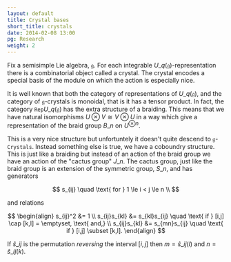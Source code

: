 ```yaml
---
layout: default
title: Crystal bases
short_title: crystals
date: 2014-02-08 13:00
pg: Research
weight: 2
---
```


Fix a semisimple Lie algebra, $\mathfrak{g}$. For each integrable $U\_q(\mathfrak{g})$-representation there is a combinatorial object called a crystal. The crystal encodes a special basis of the module on which the action is especially nice.

It is well known that both the category of representations of $U\_q(\mathfrak{g})$, and the category of $\mathfrak{g}$-crystals is monoidal, that is it has a tensor product. In fact, the category $\mathtt{Rep} U\_q(\mathfrak{g})$ has the extra structure of a braiding. This means that we have natural isomorphisms $U \otimes V \cong V \otimes U$ in a way which give a representation of the braid group $B\_n$ on $U^{\otimes n}$.

This is a very nice structure but unfortuntely it doesn't quite descend to $\mathfrak{g}$-$\mathtt{Crystals}$. Instead something else is true, we have a coboundry structure. This is just like a braiding but instead of an action of the braid group we have an action of the "cactus group" $J\_n$. The cactus group, just like the braid group is an extension of the symmetric group, $S\_n$, and has generators

$$
s_{ij} \quad \text{ for } 1 \le i < j \le n \\
$$

and relations

$$
\begin{align}
s_{ij}^2 &= 1 \\
s_{ij}s_{kl} &= s_{kl}s_{ij} \quad \text{ if } [i,j] \cap [k,l] = \emptyset, \text{ and,} \\
s_{ij}s_{kl} &= s_{mn}s_{ij} \quad \text{ if } [i,j] \subset [k,l].
\end{align}
$$

If $\widehat{s}\_{ij}$ is the permutation *reversing* the interval $[i,j]$ then $m=\widehat{s}\_{ij}(l)$ and $n=\widehat{s}\_{ij}(k)$.

